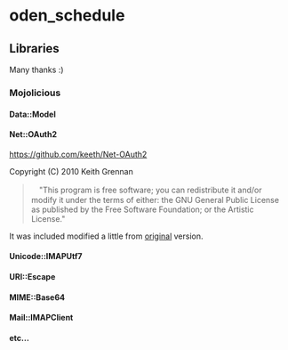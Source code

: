  oden_schedule
====

## Libraries
Many thanks :)

### Mojolicious

#### Data::Model

#### Net::OAuth2

https://github.com/keeth/Net-OAuth2

Copyright (C) 2010 Keith Grennan

>　"This program is free software; you can redistribute it and/or modify it
under the terms of either: the GNU General Public License as published
by the Free Software Foundation; or the Artistic License."

It was included modified a little from [original](https://github.com/keeth/Net-OAuth2) version.

#### Unicode::IMAPUtf7

#### URI::Escape

#### MIME::Base64

#### Mail::IMAPClient

#### etc...
